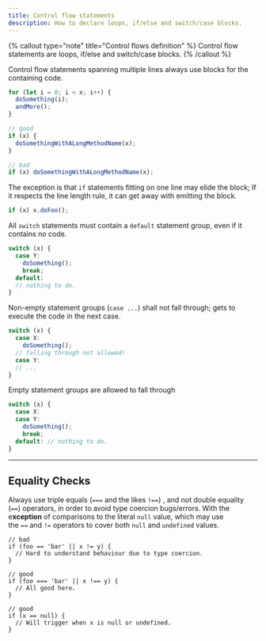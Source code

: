 ```yaml
---
title: Control flow statements
description: How to declare loops, if/else and switch/case blocks.
---
```


{% callout type="note" title="Control flows definition" %}
Control flow statements are loops, if/else and switch/case blocks.
{% /callout %}

Control flow statements spanning multiple lines always use blocks for the containing code.

```ts
for (let i = 0; i < x; i++) {
  doSomething(i);
  andMore();
}

// good
if (x) {
  doSomethingWithALongMethodName(x);
}

// bad
if (x) doSomethingWithALongMethodName(x);
```

The exception is that `if` statements fitting on one line may elide the block; If it respects the line length rule, it can get away with emitting the block.

```ts
if (x) x.doFoo();
```

All `switch` statements must contain a `default` statement group, even if it contains no code.

```ts
switch (x) {
  case Y:
    doSomething();
    break;
  default:
  // nothing to do.
}
```

Non-empty statement groups (`case ...`) shall not fall through; gets to execute the code in the next case.

```ts
switch (x) {
  case X:
    doSomething();
  // falling through not allowed!
  case Y:
  // ...
}
```

Empty statement groups are allowed to fall through

```ts
switch (x) {
  case X:
  case Y:
    doSomething();
    break;
  default: // nothing to do.
}
```

---

## Equality Checks

Always use triple equals (`===` and the likes `!==`) , and not double equality (`==`) operators, in order to avoid type coercion bugs/errors. With the e**xception** of comparisons to the literal `null` value, which may use the `==` and `!=` operators to cover both `null` and `undefined` values.

```tsx
// bad
if (foo == 'bar' || x != y) {
  // Hard to understand behaviour due to type coercion.
}

// good
if (foo === 'bar' || x !== y) {
  // All good here.
}

// good
if (x == null) {
  // Will trigger when x is null or undefined.
}
```
